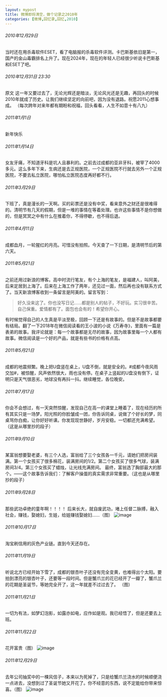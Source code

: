 ```yaml
---
layout: mypost
title: 微博即将清空，做个记录之2010年
categories: [微博,回忆录,回忆,2010]
---
```


###### 2010年12月29日&#x20;

当时还在用杀毒软件ESET，看了电脑报的杀毒软件评测。卡巴斯基依旧是第一，国产的金山毒霸排名上升了。现在2024年，现在的年轻人已经很少听说卡巴斯基和ESET了吧。&#x20;

###### 2010年12月31日 23:30&#x20;

原文 这一年又要过去了，无论光辉还是暗淡，无论风光还是无趣，再回头的时候2010年就成了历史。让我们继续坚定的向前吧，因为没有退路。祝愿2011心想事成。 （每次跨年对来年都有期盼和祝福，回头看看，人生不如意十有八九）
###### 2011年1月1日 
新年快乐 
###### 2011年1月14日
女友牙痛，不知道牙科是坑人且暴利的。之前去过成都的亚非牙科，被宰了4000多元。这么多年下来，生病还是去正规医院，一个正规医院不行就去另外一个正规医院，不要去私立医院，哪怕私立医院态度再好都不行。

###### 2011年3月29日
下班了，真是漫长的一天啊。买的彩票还是没有中奖，看来意外之财还是很难得的。清明节有几天的假期，但是一堆的事情在等着处理。也许这些事情不是你想做的，但是冥冥之中有什么在推着你，不得停歇，也不得后退。
###### 2011年4月11日
成都血月，一轮猩红的月亮。可惜没有拍照。今天查了一下日期，是清明节后的第六天。
###### 2011年5月21日
之前还用过新浪的博客。高中时流行笔友，有个上海的笔友，是福建人，叫阿美，后来定居到上海了。后来在上海工作了两年，还见过一面，然后再也没有联系方式了。当天新浪博客收到一条留言是阿美的。留言写到：
> 好久没来这了。你也没写日记……都是别人的帖子，不好玩。实习很辛苦。自己保重。爱情都有了。面包也会有的！希望你开心。

有时候觉得自己的人生真是平淡至极，回顾一下还是有故事的。但是不是故事都要有结局。翻了一下2018年在微信阅读看的王小波的小说《万寿寺》，里面有一篇是表弟的故事。我评论就是：每一个故事都是无尽的故事，因为故事里每一个人都有故事。微信阅读是一个好的产品，就是有些书的价格有点高。
###### 2011年5月21日
成都的地震频繁。晚上把U盘竖在桌上，U盘不倒，就是安全的。#成都今夜风雨交加#，被惊醒，风声依然很大，雨也没有停。在桌子上竖起的U盘没有倒下，证明只是天气很恶劣，地球没有再抖一抖。继续睡觉，各位晚安。
###### 2011年7月17日
你会不会想过，有一天突然惊醒，发现自己在高一的课堂上睡着了，现在经历的所有其实只是一场梦。阳光照的你脸皱成一团，你告诉同桌，说做了个好长的梦，同桌骂你白痴，让你好好听课。你发现现世静好，岁月安稳。一切都还充满希望。（这是从哪里抄的段子）
###### 2011年9月10日
某富翁想要娶老婆，有三个人选，富翁给了三个女孩各一千元，请她们把房间装满。第一个女孩买了很多棉花，装满房间的1/2。第二个女孩买了很多气球，装满房间3/4。第三个女孩买了蜡烛，让光线充满房间。 最终，富翁选了胸部最大的那个。——这个故事告诉我们：了解客户操蛋的真实需求非常重要。（这也是从哪里抄的段子）
###### 2011年9月28日
那些武功卓绝的童年啊！！！！ 后来长大，就自废武功，堵上任督二脉搏，融入社会，赚钱，娶媳妇，生娃，给娃赚钱娶媳妇……（图）
![image](https://www.wuyeso.com/i/zb_users/upload/2024/07/202407111720688788148446.jpg)
###### 2011年10月17日
淘宝刷信用的灰色产业链。直到今天还存在。
###### 2011年11月19日
听说北方已经开始下雪了，成都的银杏叶子还没有完全变黄，也难得出个太阳。要拍到漂亮的银杏叶子，还要等一段时间。但是蟹爪兰的花已经开了一瓣了，蟹爪兰的花期是圣诞节，等她完全开了，这一年就差不过过去了。 （图）
###### 2011年11月21日
一切为有法，如梦幻泡影，如露亦如电，应作如是观。我已经悟了，但是还要去上班。
###### 2011年11月22日 
花开富贵（图）
![image](https://www.wuyeso.com/i/zb_users/upload/2024/07/202407111720688844605894.jpg)
###### 2011年12月29日
去年公司抽奖中的一棵风信子，本来以为死掉了，只是给蟹爪兰浇水的时候顺便浇一点进去，没想到过了圣诞节她又开花了。你不经意的东西，说不定能给你带来惊喜。（图）
![image](https://www.wuyeso.com/i/zb_users/upload/2024/07/202407111720688964676330.jpg)
